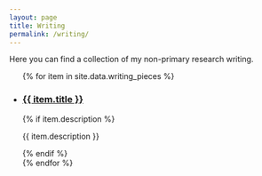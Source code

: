 ```yaml
---
layout: page
title: Writing
permalink: /writing/
---
```


Here you can find a collection of my non-primary research writing. 


<ul>
{% for item in site.data.writing_pieces %}
  <li>
    <h3><a href="{{ item.pdf_url | relative_url }}" target="_blank">{{ item.title }}</a></h3>
    {% if item.description %}
      <p>{{ item.description }}</p>
    {% endif %}
  </li>
{% endfor %}
</ul>
